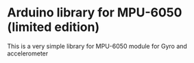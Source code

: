 # Arduino library for MPU-6050 (limited edition)

This is a very simple library for MPU-6050 module for Gyro and accelerometer
